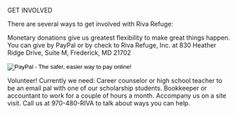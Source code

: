 GET INVOLVED

There are several ways to get involved with Riva Refuge:

Monetary donations give us greatest flexibility to make great things happen. You can give by PayPal or by check to Riva Refuge, Inc. at 830 Heather Ridge Drive, Suite M, Frederick, MD 21702

<form action="https://www.paypal.com/cgi-bin/webscr" method="post"><input type="hidden" name="cmd" value="_s-xclick"/> <input type="hidden" name="hosted_button_id" value="MLN72XRM42EB4"/> <input type="image" name="submit" src="https://www.paypal.com/en_US/i/btn/btn_donateCC_LG.gif" alt="PayPal - The safer, easier way to pay online!"/> <img src="https://www.paypal.com/en_US/i/scr/pixel.gif" alt="" width="1" height="1"/></form>

Volunteer! Currently we need:
Career counselor or high school teacher to be an email pal with one of our scholarship students.
Bookkeeper or accountant to work for a couple of hours a month.
Accompany us on a site visit.
Call us at 970-480-RIVA to talk about ways you can help.

